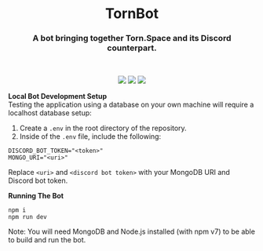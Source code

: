 <h1 align="center">TornBot</h1>

<h3 align="center">A bot bringing together Torn.Space and its Discord counterpart.</h3>
<br>
<p align="center">
    <img src="https://img.shields.io/github/v/release/DamienVesper/TornBot?style=for-the-badge&color=1aa9f0&include_prereleases">
    <img src="https://img.shields.io/github/last-commit/DamienVesper/TornBot?style=for-the-badge&color=1aa9f0">
    <img src="https://img.shields.io/github/contributors/DamienVesper/TornBot?style=for-the-badge&color=1aa9f0">
</p>


**Local Bot Development Setup**
<br>
Testing the application using a database on your own machine will require a localhost database setup:

1. Create a `.env` in the root directory of the repository.
2. Inside of the `.env` file, include the following:
```
DISCORD_BOT_TOKEN="<token>"
MONGO_URI="<uri>"
```
Replace `<uri>` and `<discord bot token>` with your MongoDB URI and Discord bot token.

**Running The Bot**
```
npm i
npm run dev
```

Note: You will need MongoDB and Node.js installed (with npm v7) to be able to build and run the bot.
 